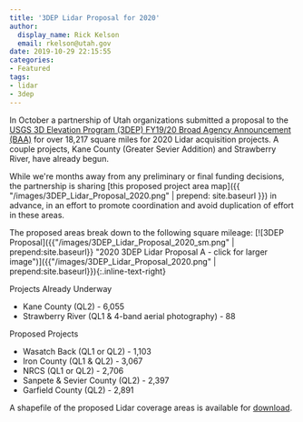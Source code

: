 ```yaml
---
title: '3DEP Lidar Proposal for 2020'
author:
  display_name: Rick Kelson
  email: rkelson@utah.gov
date: 2019-10-29 22:15:55
categories:
- Featured
tags:
- lidar
- 3dep
---
```


In October a partnership of Utah organizations submitted a proposal to the [USGS 3D Elevation Program (3DEP) FY19/20 Broad Agency Announcement (BAA)](https://www.usgs.gov/core-science-systems/ngp/3dep/fy1920-usgs-broad-agency-announcement-baa-3d-elevation-program-3dep) for over 18,217 square miles for 2020 Lidar acquisition projects. A couple projects, Kane County (Greater Sevier Addition) and Strawberry River, have already begun.

While we're months away from any preliminary or final funding decisions, the partnership is sharing [this proposed project area map]({{ "/images/3DEP_Lidar_Proposal_2020.png" | prepend: site.baseurl }})
 in advance, in an effort to promote coordination and avoid duplication of effort in these areas.

The proposed areas break down to the following square mileage:
[![3DEP Proposal]({{"/images/3DEP_Lidar_Proposal_2020_sm.png" | prepend:site.baseurl}} "2020 3DEP Lidar Proposal A - click for larger image")]({{"/images/3DEP_Lidar_Proposal_2020.png" | prepend:site.baseurl}}){:.inline-text-right}

Projects Already Underway

- Kane County (QL2) - 6,055
- Strawberry River (QL1 & 4-band aerial photography) - 88

Proposed Projects

- Wasatch Back (QL1 or QL2) - 1,103
- Iron County (QL1 & QL2) - 3,067
- NRCS (QL1 or QL2) - 2,706
- Sanpete & Sevier County (QL2) - 2,397
- Garfield County (QL2) - 2,891

A shapefile of the proposed Lidar coverage areas is available for [download](ftp://ftp.agrc.utah.gov/LiDAR/3DEP_Lidar_Proposal_2020.zip).
